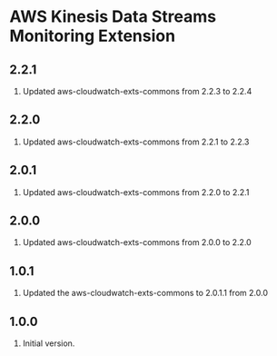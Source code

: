 # AWS Kinesis Data Streams Monitoring Extension

## 2.2.1
1. Updated aws-cloudwatch-exts-commons from 2.2.3 to 2.2.4

## 2.2.0
1. Updated aws-cloudwatch-exts-commons from 2.2.1 to 2.2.3

## 2.0.1
1. Updated aws-cloudwatch-exts-commons from 2.2.0 to 2.2.1

## 2.0.0
1. Updated aws-cloudwatch-exts-commons from 2.0.0 to 2.2.0

## 1.0.1
1. Updated the aws-cloudwatch-exts-commons to 2.0.1.1 from 2.0.0

## 1.0.0
1. Initial version.
